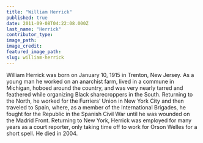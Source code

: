 ```yaml
---
title: "William Herrick"
published: true
date: 2011-09-08T04:22:08.000Z
last_name: "Herrick"
contributor_type:
image_path:
image_credit:
featured_image_path:
slug: william-herrick
---
```


William Herrick was born on January 10, 1915 in Trenton, New Jersey. As a young man he worked on an anarchist farm, lived in a commune in Michigan, hoboed around the country, and was very nearly tarred and feathered while organizing Black sharecroppers in the South. Returning to the North, he worked for the Furriers’ Union in New York City and then traveled to Spain, where, as a member of the International Brigades, he fought for the Republic in the Spanish Civil War until he was wounded on the Madrid Front. Returning to New York, Herrick was employed for many years as a court reporter, only taking time off to work for Orson Welles for a short spell. He died in 2004.

